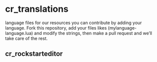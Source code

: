 # cr_translations

language files for our resources you can contribute by adding your language. Fork this repository, add your files likes (mylanguage-language.lua) and modify the strings, then make a pull request and we’ll take care of the rest.

## cr_rockstarteditor
